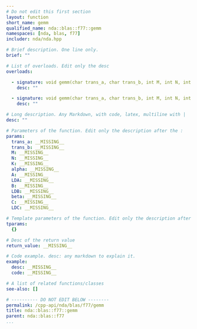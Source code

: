 ```yaml
---
# Do not edit this first section
layout: function
short_name: gemm
qualified_name: nda::blas::f77::gemm
namespaces: [nda, blas, f77]
includer: nda/nda.hpp

# Brief description. One line only.
brief: ""

# List of overloads. Edit only the desc
overloads:

  - signature: void gemm(char trans_a, char trans_b, int M, int N, int K, double alpha, const double * A, int LDA, const double * B, int LDB, double beta, double * C, int LDC)
    desc: ""

  - signature: void gemm(char trans_a, char trans_b, int M, int N, int K, std::complex<double> alpha, const std::complex<double> * A, int LDA, const std::complex<double> * B, int LDB, std::complex<double> beta, std::complex<double> * C, int LDC)
    desc: ""

# Long description. Any Markdown, with code, latex, multiline with |
desc: ""

# Parameters of the function. Edit only the description after the :
params:
  trans_a: __MISSING__
  trans_b: __MISSING__
  M: __MISSING__
  N: __MISSING__
  K: __MISSING__
  alpha: __MISSING__
  A: __MISSING__
  LDA: __MISSING__
  B: __MISSING__
  LDB: __MISSING__
  beta: __MISSING__
  C: __MISSING__
  LDC: __MISSING__

# Template parameters of the function. Edit only the description after the :
tparams:
  {}

# Desc of the return value
return_value: __MISSING__

# Code example. desc: any markdown to explain it.
example:
  desc: __MISSING__
  code: __MISSING__

# A list of related functions/classes
see-also: []

# ---------- DO NOT EDIT BELOW --------
permalink: /cpp-api/nda/blas/f77/gemm
title: nda::blas::f77::gemm
parent: nda::blas::f77
...
```


